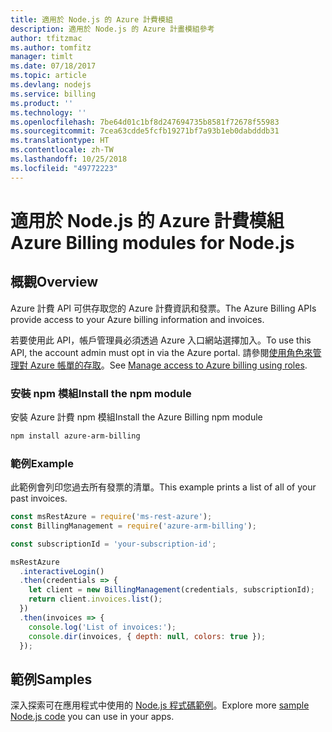 ```yaml
---
title: 適用於 Node.js 的 Azure 計費模組
description: 適用於 Node.js 的 Azure 計畫模組參考
author: tfitzmac
ms.author: tomfitz
manager: timlt
ms.date: 07/18/2017
ms.topic: article
ms.devlang: nodejs
ms.service: billing
ms.product: ''
ms.technology: ''
ms.openlocfilehash: 7be64d01c1bf8d247694735b8581f72678f55983
ms.sourcegitcommit: 7cea63cdde5fcfb19271bf7a93b1eb0dabdddb31
ms.translationtype: HT
ms.contentlocale: zh-TW
ms.lasthandoff: 10/25/2018
ms.locfileid: "49772223"
---
```

# <a name="azure-billing-modules-for-nodejs"></a><span data-ttu-id="f6ff6-103">適用於 Node.js 的 Azure 計費模組</span><span class="sxs-lookup"><span data-stu-id="f6ff6-103">Azure Billing modules for Node.js</span></span>

## <a name="overview"></a><span data-ttu-id="f6ff6-104">概觀</span><span class="sxs-lookup"><span data-stu-id="f6ff6-104">Overview</span></span>
<span data-ttu-id="f6ff6-105">Azure 計費 API 可供存取您的 Azure 計費資訊和發票。</span><span class="sxs-lookup"><span data-stu-id="f6ff6-105">The Azure Billing APIs provide access to your Azure billing information and invoices.</span></span>

<span data-ttu-id="f6ff6-106">若要使用此 API，帳戶管理員必須透過 Azure 入口網站選擇加入。</span><span class="sxs-lookup"><span data-stu-id="f6ff6-106">To use this API, the account admin must opt in via the Azure portal.</span></span> <span data-ttu-id="f6ff6-107">請參閱[使用角色來管理對 Azure 帳單的存取](https://docs.microsoft.com/azure/billing/billing-manage-access)。</span><span class="sxs-lookup"><span data-stu-id="f6ff6-107">See [Manage access to Azure billing using roles](https://docs.microsoft.com/azure/billing/billing-manage-access).</span></span>

### <a name="install-the-npm-module"></a><span data-ttu-id="f6ff6-108">安裝 npm 模組</span><span class="sxs-lookup"><span data-stu-id="f6ff6-108">Install the npm module</span></span> 

<span data-ttu-id="f6ff6-109">安裝 Azure 計費 npm 模組</span><span class="sxs-lookup"><span data-stu-id="f6ff6-109">Install the Azure Billing npm module</span></span> 

```bash
npm install azure-arm-billing
```
### <a name="example"></a><span data-ttu-id="f6ff6-110">範例</span><span class="sxs-lookup"><span data-stu-id="f6ff6-110">Example</span></span> 
 
<span data-ttu-id="f6ff6-111">此範例會列印您過去所有發票的清單。</span><span class="sxs-lookup"><span data-stu-id="f6ff6-111">This example prints a list of all of your past invoices.</span></span>
 
```javascript 
const msRestAzure = require('ms-rest-azure');
const BillingManagement = require('azure-arm-billing');

const subscriptionId = 'your-subscription-id';

msRestAzure
  .interactiveLogin()
  .then(credentials => {
    let client = new BillingManagement(credentials, subscriptionId);
    return client.invoices.list();
  })
  .then(invoices => {
    console.log('List of invoices:');
    console.dir(invoices, { depth: null, colors: true });
  });
``` 


## <a name="samples"></a><span data-ttu-id="f6ff6-112">範例</span><span class="sxs-lookup"><span data-stu-id="f6ff6-112">Samples</span></span>

<span data-ttu-id="f6ff6-113">深入探索可在應用程式中使用的 [Node.js 程式碼範例](https://azure.microsoft.com/resources/samples/?platform=nodejs)。</span><span class="sxs-lookup"><span data-stu-id="f6ff6-113">Explore more [sample Node.js code](https://azure.microsoft.com/resources/samples/?platform=nodejs) you can use in your apps.</span></span>
